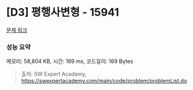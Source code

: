 # [D3] 평행사변형 - 15941 

[문제 링크](https://swexpertacademy.com/main/code/problem/problemDetail.do?contestProbId=AYVgOZEKOpcDFAQK) 

### 성능 요약

메모리: 58,804 KB, 시간: 169 ms, 코드길이: 169 Bytes



> 출처: SW Expert Academy, https://swexpertacademy.com/main/code/problem/problemList.do